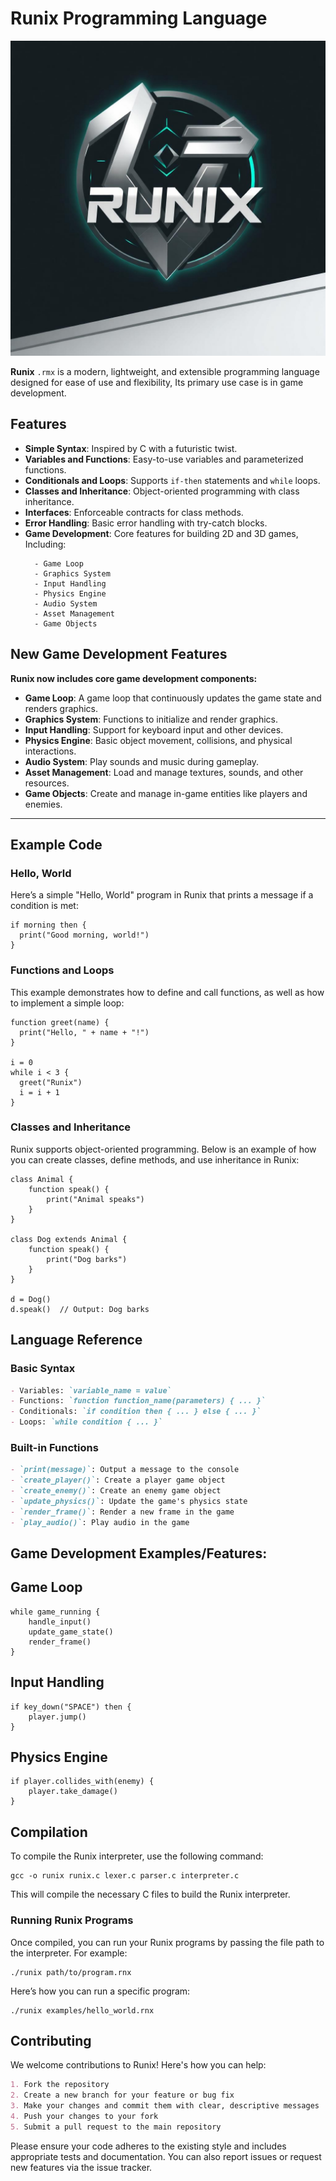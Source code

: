 # Runix Programming Language

![Runix Logo](images/logo/runixlogo.jfif)

**Runix** ```.rmx``` is a modern, lightweight, and extensible programming language designed for ease of use and flexibility, Its primary use case is in game development.


## Features

- **Simple Syntax**: Inspired by C with a futuristic twist.
- **Variables and Functions**: Easy-to-use variables and parameterized functions.
- **Conditionals and Loops**: Supports `if-then` statements and `while` loops.
- **Classes and Inheritance**: Object-oriented programming with class inheritance.
- **Interfaces**: Enforceable contracts for class methods.
- **Error Handling**: Basic error handling with try-catch blocks.
- **Game Development**: Core features for building 2D and 3D games, Including:
   ```
     - Game Loop
     - Graphics System
     - Input Handling
     - Physics Engine
     - Audio System
     - Asset Management
     - Game Objects
   ```


## New Game Development Features
**Runix now includes core game development components:**

- **Game Loop**: A game loop that continuously updates the game state and renders graphics.
- **Graphics System**: Functions to initialize and render graphics.
- **Input Handling**: Support for keyboard input and other devices.
- **Physics Engine**: Basic object movement, collisions, and physical interactions.
- **Audio System**: Play sounds and music during gameplay.
- **Asset Management**: Load and manage textures, sounds, and other resources.
- **Game Objects**: Create and manage in-game entities like players and enemies.


---

## Example Code

### Hello, World

Here’s a simple "Hello, World" program in Runix that prints a message if a condition is met:

   ```runix
   if morning then {
     print("Good morning, world!")
   }
```

### Functions and Loops
This example demonstrates how to define and call functions, as well as how to implement a simple loop:
  ```runix
function greet(name) {
    print("Hello, " + name + "!")
}

i = 0
while i < 3 {
    greet("Runix")
    i = i + 1
}
```

### Classes and Inheritance
Runix supports object-oriented programming. Below is an example of how you can create classes, define methods, and use inheritance in Runix:
```runix
class Animal {
    function speak() {
        print("Animal speaks")
    }
}

class Dog extends Animal {
    function speak() {
        print("Dog barks")
    }
}

d = Dog()
d.speak()  // Output: Dog barks
```

   ## Language Reference

   ### Basic Syntax

   ```markdown
   - Variables: `variable_name = value`
   - Functions: `function function_name(parameters) { ... }`
   - Conditionals: `if condition then { ... } else { ... }`
   - Loops: `while condition { ... }`
   ```

   ### Built-in Functions

   ```markdown
   - `print(message)`: Output a message to the console
   - `create_player()`: Create a player game object
   - `create_enemy()`: Create an enemy game object
   - `update_physics()`: Update the game's physics state
   - `render_frame()`: Render a new frame in the game
   - `play_audio()`: Play audio in the game
   ```


## Game Development Examples/Features:

## Game Loop
```runix
while game_running {
    handle_input()
    update_game_state()
    render_frame()
}
```

## Input Handling
```runix
if key_down("SPACE") then {
    player.jump()
}
```

## Physics Engine
```runix
if player.collides_with(enemy) {
    player.take_damage()
}
```

## Compilation
To compile the Runix interpreter, use the following command:
```runix
gcc -o runix runix.c lexer.c parser.c interpreter.c
```
This will compile the necessary C files to build the Runix interpreter.


### Running Runix Programs
Once compiled, you can run your Runix programs by passing the file path to the interpreter. For example:
```runix
./runix path/to/program.rnx
```
Here’s how you can run a specific program:

```runix
./runix examples/hello_world.rnx
```

   ## Contributing

   We welcome contributions to Runix! Here's how you can help:

   ```markdown
   1. Fork the repository
   2. Create a new branch for your feature or bug fix
   3. Make your changes and commit them with clear, descriptive messages
   4. Push your changes to your fork
   5. Submit a pull request to the main repository
   ```
   Please ensure your code adheres to the existing style and includes appropriate tests and documentation. 
   You can also report issues or request new features via the issue tracker.
